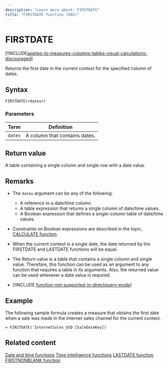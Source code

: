 ```yaml
---
description: "Learn more about: FIRSTDATE"
title: "FIRSTDATE function (DAX)"
---
```

# FIRSTDATE

[!INCLUDE[applies-to-measures-columns-tables-visual-calculations-discouraged](includes/applies-to-measures-columns-tables-visual-calculations-discouraged.md)]

Returns the first date in the current context for the specified column of dates.

## Syntax

```dax
FIRSTDATE(<dates>)
```

### Parameters

|Term|Definition|
|--------|--------------|
|`dates`|A column that contains dates.|

## Return value

A table containing a single column and single row with a date value.

## Remarks

- The `dates` argument can be any of the following:
  - A reference to a date/time column.
  - A table expression that returns a single column of date/time values.
  - A Boolean expression that defines a single-column table of date/time values.

- Constraints on Boolean expressions are described in the topic, [CALCULATE function](calculate-function-dax.md).

- When the current context is a single date, the date returned by the FIRSTDATE and LASTDATE functions will be equal.

- The Return value is a table that contains a single column and single value. Therefore, this function can be used as an argument to any function that requires a table in its arguments. Also, the returned value can be used whenever a date value is required.

- [!INCLUDE [function-not-supported-in-directquery-mode](includes/function-not-supported-in-directquery-mode.md)]

## Example

The following sample formula creates a measure that obtains the first date when a sale was made in the Internet sales channel for the current context.

```dax
= FIRSTDATE('InternetSales_USD'[SaleDateKey])
```

## Related content

[Date and time functions](date-and-time-functions-dax.md)
[Time intelligence functions](time-intelligence-functions-dax.md)
[LASTDATE function](lastdate-function-dax.md)
[FIRSTNONBLANK function](firstnonblank-function-dax.md)
